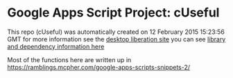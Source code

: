 # Google Apps Script Project: cUseful
This repo (cUseful) was automatically created on 12 February 2015 15:23:56 GMT
for more information see the [desktop liberation site](https://ramblings.mcpher.com/drive-sdk-and-github/getting-your-apps-scripts-to-github/ "desktop liberation")
you can see [library and dependency information here](dependencies.md)

Most of the functions here are written up in https://ramblings.mcpher.com/google-apps-scripts-snippets-2/
